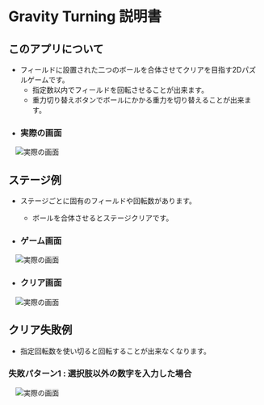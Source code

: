 # Gravity Turning 説明書
## このアプリについて
* フィールドに設置された二つのボールを合体させてクリアを目指す2Dパズルゲームです。
  * 指定数以内でフィールドを回転させることが出来ます。
  * 重力切り替えボタンでボールにかかる重力を切り替えることが出来ます。
* ### 実際の画面
　![実際の画面](Assets/example/default.png)



## ステージ例
* ステージごとに固有のフィールドや回転数があります。
  * ボールを合体させるとステージクリアです。
  
* ### ゲーム画面
　![実際の画面](Assets/example/success.png)

 * ### クリア画面
　![実際の画面](Assets/example/accountant.png)

## クリア失敗例
* 指定回転数を使い切ると回転することが出来なくなります。
  
 ### 失敗パターン1 : 選択肢以外の数字を入力した場合
　![実際の画面](Assets/example/error1.png)
